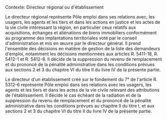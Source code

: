 Contexte: Directeur régional ou d'établissement

Le directeur régional représente Pôle emploi dans ses relations avec, les usagers, les agents et les tiers et dans les actions en justice et les actes de la vie civile intéressant la région, en particulier ceux relatifs aux acquisitions, échanges et aliénations de biens immobiliers conformément au programme des implantations territoriales voté par le conseil d'administration et mis en œuvre par le directeur général. Il prend l'ensemble des décisions en matière de gestion de la liste des demandeurs d'emploi, notamment les décisions mentionnées aux articles R. 5411-18, R. 5412-1 et R. 5412-8. Il décide de la suppression du revenu de remplacement et du prononcé de la pénalité administrative dans les conditions prévues aux sections 2 et 3 du chapitre VI du titre II du livre IV de la présente partie.

Le directeur d'un établissement créé sur le fondement du 7° de l'article R. 5312-6 représente Pôle emploi dans ses relations avec les usagers, les agents et les tiers et dans les actes de la vie civile relevant des attributions de l'établissement. Il décide le cas échéant de la radiation et de la suppression du revenu de remplacement et du prononcé de la pénalité administrative dans les conditions prévues au chapitre II du titre I, et aux sections 2 et 3 du chapitre VI du titre II du livre IV de la présente partie.